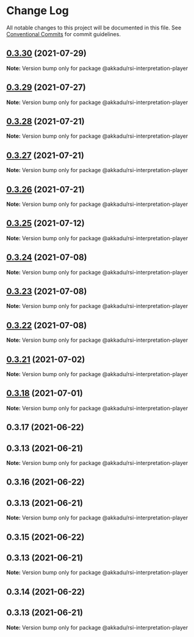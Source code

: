# Change Log

All notable changes to this project will be documented in this file.
See [Conventional Commits](https://conventionalcommits.org) for commit guidelines.

## [0.3.30](https://github.com/Akkadu/rsi-api-widgets/compare/@akkadu/rsi-interpretation-player@0.3.29...@akkadu/rsi-interpretation-player@0.3.30) (2021-07-29)

**Note:** Version bump only for package @akkadu/rsi-interpretation-player





## [0.3.29](https://github.com/Akkadu/rsi-api-widgets/compare/@akkadu/rsi-interpretation-player@0.3.28...@akkadu/rsi-interpretation-player@0.3.29) (2021-07-27)

**Note:** Version bump only for package @akkadu/rsi-interpretation-player





## [0.3.28](https://github.com/Akkadu/rsi-api-widgets/compare/@akkadu/rsi-interpretation-player@0.3.27...@akkadu/rsi-interpretation-player@0.3.28) (2021-07-21)

**Note:** Version bump only for package @akkadu/rsi-interpretation-player





## [0.3.27](https://github.com/Akkadu/rsi-api-widgets/compare/@akkadu/rsi-interpretation-player@0.3.26...@akkadu/rsi-interpretation-player@0.3.27) (2021-07-21)

**Note:** Version bump only for package @akkadu/rsi-interpretation-player





## [0.3.26](https://github.com/Akkadu/rsi-api-widgets/compare/@akkadu/rsi-interpretation-player@0.3.25...@akkadu/rsi-interpretation-player@0.3.26) (2021-07-21)

**Note:** Version bump only for package @akkadu/rsi-interpretation-player





## [0.3.25](https://github.com/Akkadu/rsi-api-widgets/compare/@akkadu/rsi-interpretation-player@0.3.24...@akkadu/rsi-interpretation-player@0.3.25) (2021-07-12)

**Note:** Version bump only for package @akkadu/rsi-interpretation-player





## [0.3.24](https://github.com/Akkadu/rsi-api-widgets/compare/@akkadu/rsi-interpretation-player@0.3.23...@akkadu/rsi-interpretation-player@0.3.24) (2021-07-08)

**Note:** Version bump only for package @akkadu/rsi-interpretation-player





## [0.3.23](https://github.com/Akkadu/rsi-api-widgets/compare/@akkadu/rsi-interpretation-player@0.3.22...@akkadu/rsi-interpretation-player@0.3.23) (2021-07-08)

**Note:** Version bump only for package @akkadu/rsi-interpretation-player





## [0.3.22](https://github.com/Akkadu/rsi-api-widgets/compare/@akkadu/rsi-interpretation-player@0.3.21...@akkadu/rsi-interpretation-player@0.3.22) (2021-07-08)

**Note:** Version bump only for package @akkadu/rsi-interpretation-player





## [0.3.21](https://github.com/Akkadu/rsi-api-widgets/compare/@akkadu/rsi-interpretation-player@0.3.18...@akkadu/rsi-interpretation-player@0.3.21) (2021-07-02)

**Note:** Version bump only for package @akkadu/rsi-interpretation-player





## [0.3.18](https://github.com/Akkadu/rsi-api-widgets/compare/@akkadu/rsi-interpretation-player@0.3.17...@akkadu/rsi-interpretation-player@0.3.18) (2021-07-01)

**Note:** Version bump only for package @akkadu/rsi-interpretation-player





## 0.3.17 (2021-06-22)



## 0.3.13 (2021-06-21)

**Note:** Version bump only for package @akkadu/rsi-interpretation-player





## 0.3.16 (2021-06-22)



## 0.3.13 (2021-06-21)

**Note:** Version bump only for package @akkadu/rsi-interpretation-player





## 0.3.15 (2021-06-22)



## 0.3.13 (2021-06-21)

**Note:** Version bump only for package @akkadu/rsi-interpretation-player





## 0.3.14 (2021-06-22)



## 0.3.13 (2021-06-21)

**Note:** Version bump only for package @akkadu/rsi-interpretation-player

